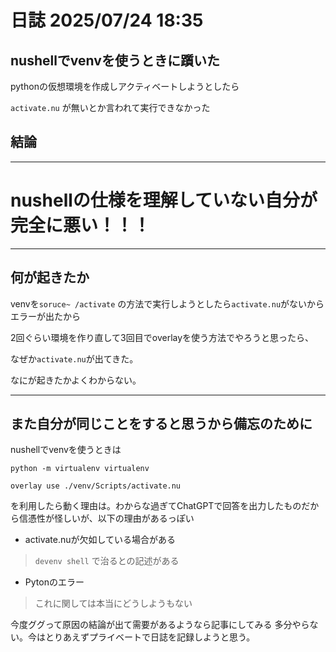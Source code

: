 # 日誌 2025/07/24 18:35

## nushellでvenvを使うときに躓いた

pythonの仮想環境を作成しアクティベートしようとしたら

`activate.nu` が無いとか言われて実行できなかった

## 結論

---

# nushellの仕様を理解していない自分が完全に悪い！！！

---

## 何が起きたか

venvを`soruce~ /activate` の方法で実行しようとしたら`activate.nu`がないからエラーが出たから

2回ぐらい環境を作り直して3回目でoverlayを使う方法でやろうと思ったら、

なぜか`activate.nu`が出てきた。

なにが起きたかよくわからない。

---

## また自分が同じことをすると思うから備忘のために

nushellでvenvを使うときは

`python -m virtualenv virtualenv`

`overlay use ./venv/Scripts/activate.nu`

を利用したら動く理由は。わからな過ぎてChatGPTで回答を出力したものだから信憑性が怪しいが、以下の理由があるっぽい

- activate.nuが欠如している場合がある
 
>`devenv shell` で治るとの記述がある

- Pytonのエラー
 
 >これに関しては本当にどうしようもない



今度ググって原因の結論が出て需要があるようなら記事にしてみる
多分やらない。今はとりあえずプライベートで日誌を記録しようと思う。

